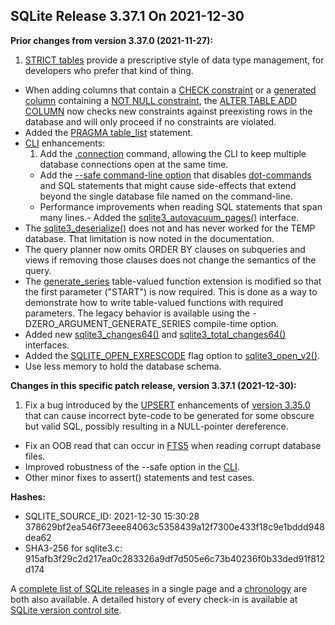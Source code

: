 ## SQLite Release 3\.37\.1 On 2021\-12\-30

**Prior changes from version 3\.37\.0 (2021\-11\-27\):**


1. [STRICT tables](../stricttables.html) provide a prescriptive style of data type management,
 for developers who prefer that kind of thing.
- When adding columns that contain a
 [CHECK constraint](../lang_createtable.html#ckconst) or a [generated column](../gencol.html) containing a [NOT NULL constraint](../lang_createtable.html#notnullconst),
 the [ALTER TABLE ADD COLUMN](../lang_altertable.html#altertabaddcol) now checks new constraints against
 preexisting rows in the database and will only proceed if no constraints
 are violated.
- Added the [PRAGMA table\_list](../pragma.html#pragma_table_list) statement.
- [CLI](../cli.html) enhancements:
	1. Add the [.connection](../cli.html#dotconn) command, allowing the CLI to keep multiple database
	 connections open at the same time.
	 - Add the [\-\-safe command\-line option](../cli.html#safemode) that disables
	 [dot\-commands](../cli.html#dotcmd) and SQL statements that might cause side\-effects that extend
	 beyond the single database file named on the command\-line.
	 - Performance improvements when reading SQL statements
	 that span many lines.- Added the [sqlite3\_autovacuum\_pages()](../c3ref/autovacuum_pages.html) interface.
- The [sqlite3\_deserialize()](../c3ref/deserialize.html) does not and has never worked for the TEMP
 database. That limitation is now noted in the documentation.
- The query planner now omits ORDER BY clauses on subqueries and views
 if removing those clauses does not change the semantics of the query.
- The [generate\_series](../series.html) table\-valued function extension is modified so that
 the first parameter ("START") is now required. This is done as a way to
 demonstrate how to write table\-valued functions with required parameters.
 The legacy behavior is available using the \-DZERO\_ARGUMENT\_GENERATE\_SERIES
 compile\-time option.
- Added new [sqlite3\_changes64()](../c3ref/changes.html) and [sqlite3\_total\_changes64()](../c3ref/total_changes.html) interfaces.
- Added the [SQLITE\_OPEN\_EXRESCODE](../c3ref/c_open_autoproxy.html) flag option to [sqlite3\_open\_v2()](../c3ref/open.html).
- Use less memory to hold the database schema.


**Changes in this specific patch release, version 3\.37\.1 (2021\-12\-30\):**


1. Fix a bug introduced by the [UPSERT](../lang_upsert.html) enhancements of [version 3\.35\.0](../releaselog/3_35_0.html) that
 can cause incorrect byte\-code to be generated for some obscure but valid
 SQL, possibly resulting in a NULL\-pointer dereference.
- Fix an OOB read that can occur in [FTS5](../fts5.html) when reading corrupt database files.
- Improved robustness of the \-\-safe option in the [CLI](../cli.html).
- Other minor fixes to assert() statements and test cases.

**Hashes:**
- SQLITE\_SOURCE\_ID: 2021\-12\-30 15:30:28 378629bf2ea546f73eee84063c5358439a12f7300e433f18c9e1bddd948dea62
- SHA3\-256 for sqlite3\.c: 915afb3f29c2d217ea0c283326a9df7d505e6c73b40236f0b33ded91f812d174



A [complete list of SQLite releases](../changes.html)
 in a single page and a [chronology](../chronology.html) are both also available.
 A detailed history of every
 check\-in is available at
 [SQLite version control site](https://www.sqlite.org/src/timeline).




